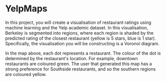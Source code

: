 # YelpMaps
In this project, you will create a visualisation of restaurant ratings using machine learning and the Yelp academic dataset. In this visualisation, Berkeley is segmented into regions, where each region is shaded by the predicted rating of the closest restaurant (yellow is 5 stars, blue is 1 star). Specifically, the visualisation you will be constructing is a Voronoi diagram.

In the map above, each dot represents a restaurant. The colour of the dot is determined by the restaurant's location. For example, downtown restaurants are coloured green. The user that generated this map has a strong preference for Southside restaurants, and so the southern regions are coloured yellow.